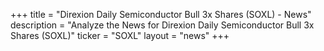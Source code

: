 +++
title = "Direxion Daily Semiconductor Bull 3x Shares (SOXL) - News"
description = "Analyze the News for Direxion Daily Semiconductor Bull 3x Shares (SOXL)"
ticker = "SOXL"
layout = "news"
+++

